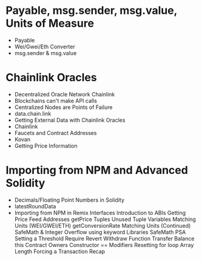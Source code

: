 # Payable, msg.sender, msg.value, Units of Measure
- Payable
- Wei/Gwei/Eth Converter
- msg.sender & msg.value
# Chainlink Oracles
- Decentralized Oracle Network Chainlink
- Blockchains can't make API calls
- Centralized Nodes are Points of Failure
- data.chain.link
- Getting External Data with Chainlink Oracles
- Chainlink
- Faucets and Contract Addresses
- Kovan
- Getting Price Information
# Importing from NPM and Advanced Solidity
- Decimals/Floating Point Numbers in Solidity
- latestRoundData
- Importing from NPM in Remix
Interfaces
Introduction to ABIs
Getting Price Feed Addresses
getPrice
Tuples
Unused Tuple Variables
Matching Units (WEI/GWEI/ETH)
getConversionRate
Matching Units (Continued)
SafeMath & Integer Overflow
using keyword
Libraries
SafeMath PSA
Setting a Threshold
Require
Revert
Withdraw Function
Transfer
Balance
this
Contract Owners
Constructor
==
Modifiers
Resetting
for loop
Array Length
Forcing a Transaction
Recap

